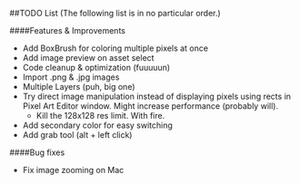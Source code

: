 ##TODO List
(The following list is in no particular order.)

####Features & Improvements
- Add BoxBrush for coloring multiple pixels at once
- Add image preview on asset select
- Code cleanup & optimization (fuuuuun)
- Import .png & .jpg images
- Multiple Layers (puh, big one)
- Try direct image manipulation instead of displaying pixels using rects in Pixel Art Editor window. Might increase performance (probably will).
	- Kill the 128x128 res limit. With fire.
- Add secondary color for easy switching
- Add grab tool (alt + left click)

####Bug fixes
- Fix image zooming on Mac